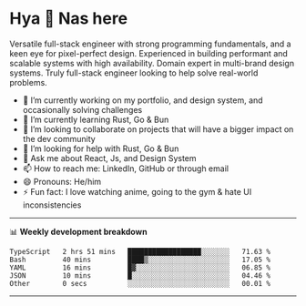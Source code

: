 # Hya 👋 Nas here

Versatile full-stack engineer with strong programming fundamentals, and a keen eye for pixel-perfect design. Experienced in building performant and scalable systems with high availability. Domain expert in multi-brand design systems. Truly full-stack engineer looking to help solve real-world problems.

- 🔭 I’m currently working on my portfolio, and design system, and occasionally solving challenges
- 🌱 I’m currently learning Rust, Go & Bun
- 👯 I’m looking to collaborate on projects that will have a bigger impact on the dev community
- 🤔 I’m looking for help with Rust, Go & Bun
- 💬 Ask me about React, Js, and Design System
- 📫 How to reach me: LinkedIn, GitHub or through email
- 😄 Pronouns: He/him
- ⚡ Fun fact: I love watching anime, going to the gym & hate UI inconsistencies

-------
📊 **Weekly development breakdown**
<!--START_SECTION:waka-->

```text
TypeScript   2 hrs 51 mins   ██████████████████░░░░░░░   71.63 %
Bash         40 mins         ████▒░░░░░░░░░░░░░░░░░░░░   17.05 %
YAML         16 mins         █▓░░░░░░░░░░░░░░░░░░░░░░░   06.85 %
JSON         10 mins         █░░░░░░░░░░░░░░░░░░░░░░░░   04.46 %
Other        0 secs          ░░░░░░░░░░░░░░░░░░░░░░░░░   00.01 %
```

<!--END_SECTION:waka-->
-------
